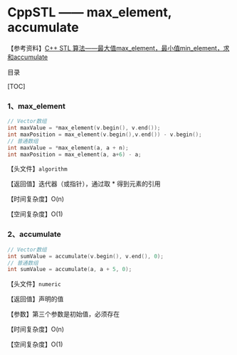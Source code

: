# CppSTL —— max_element,  accumulate

【参考资料】[C++ STL 算法——最大值max_element，最小值min_element，求和accumulate](<https://blog.csdn.net/qq_43827595/article/details/106019641?ops_request_misc=&request_id=&biz_id=102&utm_term=C++%20STL%20%E6%9C%80%E5%A4%A7%E5%80%BC%E5%87%BD%E6%95%B0&utm_medium=distribute.pc_search_result.none-task-blog-2~all~sobaiduweb~default-1-106019641.142^v41^control,185^v2^tag_show&spm=1018.2226.3001.4187>)

目录

[TOC]

### 1、max_element

```cpp
// Vector数组
int maxValue = *max_element(v.begin(), v.end());
int maxPosition = max_element(v.begin(),v.end()) - v.begin();
// 普通数组
int maxValue = *max_element(a, a + n); 
int maxPosition = max_element(a, a+6) - a;
```

【头文件】```algorithm```

【返回值】迭代器（或指针），通过取 * 得到元素的引用

【时间复杂度】O(n)

【空间复杂度】O(1)

### 2、accumulate

```cpp
// Vector数组
int sumValue = accumulate(v.begin(), v.end(), 0);
// 普通数组
int sumValue = accumulate(a, a + 5, 0);
```

【头文件】```numeric```

【返回值】声明的值

【参数】第三个参数是初始值，必须存在

【时间复杂度】O(n)

【空间复杂度】O(1)
